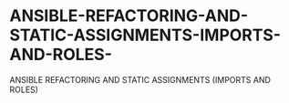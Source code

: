 # ANSIBLE-REFACTORING-AND-STATIC-ASSIGNMENTS-IMPORTS-AND-ROLES-
ANSIBLE REFACTORING AND STATIC ASSIGNMENTS (IMPORTS AND ROLES)
